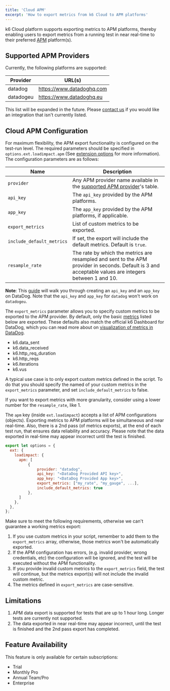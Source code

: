 ```yaml
---
title: 'Cloud APM'
excerpt: 'How to export metrics from k6 Cloud to APM platforms'
---
```


k6 Cloud platform supports exporting metrics to APM platforms, thereby enabling users to export metrics from a running test in near real-time to their preferred [APM](https://en.wikipedia.org/wiki/Application_performance_management) platform(s).

## Supported APM Providers

Currently, the following platforms are supported:

| Provider  | URL(s)                      |
| --------- | --------------------------- |
| datadog   | <https://www.datadoghq.com> |
| datadogeu | <https://www.datadoghq.eu>  |

This list will be expanded in the future. Please [contact us](https://k6.io/contact) if you would like an integration that isn't currently listed.

## Cloud APM Configuration

For maximum flexibility, the APM export functionality is configured on the test-run level. The required parameters should be specified in `options.ext.loadimpact.apm` (See [extension options](/using-k6/options#extension-options) for more information). The configuration parameters are as follows:

| Name                      | Description                                                                                                                                            |
| ------------------------- | ------------------------------------------------------------------------------------------------------------------------------------------------------ |
| `provider`                | Any APM provider name available in the [supported APM provider](#supported-apm-providers)'s table.                                                     |
| `api_key`                 | The `api_key` provided by the APM platforms.                                                                                                           |
| `app_key`                 | The `app_key` provided by the APM platforms, if applicable.                                                                                            |
| `export_metrics`          | List of custom metrics to be exported.                                                                                                                 |
| `include_default_metrics` | If set, the export will include the default metrics. Default is `true`.                                                                                |
| `resample_rate`           | The rate by which the metrics are resampled and sent to the APM provider in seconds. Default is 3 and acceptable values are integers between 1 and 10. |

**Note**: This [guide](https://docs.datadoghq.com/account_management/api-app-keys/) will walk you through creating an `api_key` and an `app_key` on DataDog. Note that the `api_key` and `app_key` for `datadog` won't work on `datadogeu`.

The `export_metrics` parameter allows you to specify custom metrics to be exported to the APM provider. By default, only the basic [metrics](/using-k6/metrics) listed below are exported. These defaults also match the official k6 Dashboard for DataDog, which you can read more about on [visualization of metrics in DataDog](/results-visualization/datadog#visualize-in-datadog).

- k6.data_sent
- k6.data_received
- k6.http_req_duration
- k6.http_reqs
- k6.iterations
- k6.vus

<div class="doc-blockquote" data-props='{"mod": "warning"}'>

A typical use case is to only export custom metrics defined in the script. To do that you should specify the named of your custom metrics in the `export_metrics` parameter, and set `include_default_metrics` to false.

</div>

If you want to export metrics with more granularity, consider using a lower number for the `resample_rate`, like 1.

The `apm` key (inside `ext.loadimpact`) accepts a list of APM configurations (objects). Exporting metrics to APM platforms will be simultaneous and near real-time. Also, there is a 2nd pass (of metrics exports), at the end of each test run, that ensures data reliability and accuracy. Please note that the data exported in real-time may appear incorrect until the test is finished.

```js
export let options = {
  ext: {
    loadimpact: {
      apm: [
          {
              provider: "datadog",
              api_key: "<DataDog Provided API key>",
              app_key: "<DataDog Provided App key>",
              export_metrics: ["my_rate", "my_gauge", ...],
              include_default_metrics: true
          },
      ]
    },
  },
};
```

Make sure to meet the following requirements, otherwise we can't guarantee a working metrics export:

1. If you use custom metrics in your script, remember to add them to the `export_metrics` array, otherwise, those metrics won't be automatically exported.
2. If the APM configuration has errors, (e.g. invalid provider, wrong credentials, etc) the configuration will be ignored, and the test will be executed without the APM functionality.
3. If you provide invalid custom metrics to the `export_metrics` field, the test will continue, but the metrics export(s) will not include the invalid custom metric.
4. The metrics defined in `export_metrics` are case-sensitive.

## Limitations

1. APM data export is supported for tests that are up to 1 hour long. Longer tests are currently not supported.
2. The data exported in near real-time may appear incorrect, until the test is finished and the 2nd pass export has completed.

## Feature Availability

This feature is only available for certain subscriptions:

- Trial
- Monthly Pro
- Annual Team/Pro
- Enterprise
